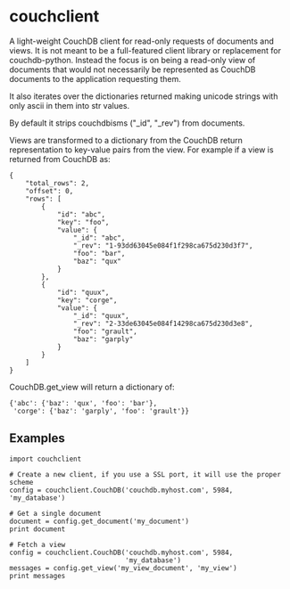couchclient
===========
A light-weight CouchDB client for read-only requests of documents and views. It
is not meant to be a full-featured client library or replacement for couchdb-python.
Instead the focus is on being a read-only view of documents that would not
necessarily be represented as CouchDB documents to the application requesting them.

It also iterates over the dictionaries returned making unicode strings with only
ascii in them into str values.

By default it strips couchdbisms ("_id", "_rev") from documents.

Views are transformed to a dictionary from the CouchDB return representation to
key-value pairs from the view. For example if a view is returned from CouchDB as:

    {
        "total_rows": 2,
        "offset": 0,
        "rows": [
            {
                "id": "abc",
                "key": "foo",
                "value": {
                    "_id": "abc",
                    "_rev": "1-93dd63045e084f1f298ca675d230d3f7",
                    "foo": "bar",
                    "baz": "qux"
                }
            },
            {
                "id": "quux",
                "key": "corge",
                "value": {
                    "_id": "quux",
                    "_rev": "2-33de63045e084f14298ca675d230d3e8",
                    "foo": "grault",
                    "baz": "garply"
                }
            }
        ]
    }

CouchDB.get_view will return a dictionary of:

    {'abc': {'baz': 'qux', 'foo': 'bar'},
     'corge': {'baz': 'garply', 'foo': 'grault'}}

Examples
--------

    import couchclient

    # Create a new client, if you use a SSL port, it will use the proper scheme
    config = couchclient.CouchDB('couchdb.myhost.com', 5984, 'my_database')

    # Get a single document
    document = config.get_document('my_document')
    print document

    # Fetch a view
    config = couchclient.CouchDB('couchdb.myhost.com', 5984,
                                 'my_database')
    messages = config.get_view('my_view_document', 'my_view')
    print messages
